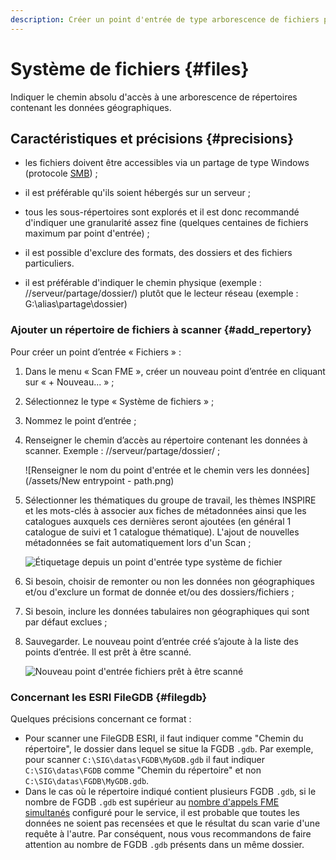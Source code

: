 ```yaml
---
description: Créer un point d'entrée de type arborescence de fichiers pour le Scan FME Isogeo
---
```


# Système de fichiers <i class="fa fa-folder-open"></i> {#files}

Indiquer le chemin absolu d'accès à une arborescence de répertoires contenant les données géographiques.

## Caractéristiques et précisions {#precisions}

* les fichiers doivent être accessibles via un partage de type Windows (protocole [SMB](https://fr.wikipedia.org/wiki/Server_Message_Block)) ;

* il est préférable qu'ils soient hébergés sur un serveur ;

* tous les sous-répertoires sont explorés et il est donc recommandé d'indiquer une granularité assez fine (quelques centaines de fichiers maximum par point d'entrée) ;

* il est possible d'exclure des formats, des dossiers et des fichiers particuliers.

* il est préférable d'indiquer le chemin physique (exemple : //serveur/partage/dossier/) plutôt que le lecteur réseau (exemple : G:\alias\partage\dossier)

### Ajouter un répertoire de fichiers à scanner {#add_repertory}

Pour créer un point d’entrée « Fichiers » :

1. Dans le menu « Scan FME », créer un nouveau point d’entrée en cliquant sur « + Nouveau... » ;
2. Sélectionnez le type « Système de fichiers » ;
3. Nommez le point d’entrée ;
4. Renseigner le chemin d’accès au répertoire contenant les données à scanner. Exemple : //serveur/partage/dossier/ ;

    ![Renseigner le nom du point d'entrée et le chemin vers les données](/assets/New entrypoint - path.png)

5. Sélectionner les thématiques du groupe de travail, les thèmes INSPIRE et les mots-clés à associer aux fiches de métadonnées ainsi que les catalogues auxquels ces dernières seront ajoutées (en général 1 catalogue de suivi et 1 catalogue thématique). L'ajout de nouvelles métadonnées se fait automatiquement lors d'un Scan ;

    ![Étiquetage depuis un point d'entrée type système de fichier](/assets/Entrypoint-metadata-association.png)

6. Si besoin, choisir de remonter ou non les données non géographiques et/ou d'exclure un format de donnée et/ou des dossiers/fichiers ;
7. Si besoin, inclure les données tabulaires non géographiques qui sont par défaut exclues ;
8. Sauvegarder. Le nouveau point d’entrée créé s’ajoute à la liste des points d’entrée. Il est prêt à être scanné.

    ![Nouveau point d'entrée fichiers prêt à être scanné](/assets/new_files_ready.png)

### Concernant les ESRI FileGDB {#filegdb}

Quelques précisions concernant ce format :

* Pour scanner une FileGDB ESRI, il faut indiquer comme "Chemin du répertoire", le dossier dans lequel se situe la FGDB `.gdb`. Par exemple, pour scanner `C:\SIG\datas\FGDB\MyGDB.gdb` il faut indiquer `C:\SIG\datas\FGDB` comme "Chemin du répertoire" et non `C:\SIG\datas\FGDB\MyGDB.gdb`.
* Dans le cas où le répertoire indiqué contient plusieurs FGDB `.gdb`, si le nombre de FGDB `.gdb` est supérieur au [nombre d'appels FME simultanés](/configuration/configuration.html#scan_concurrency) configuré pour le service, il est probable que toutes les données ne soient pas recensées et que le résultat du scan varie d'une requête à l'autre. Par conséquent, nous vous recommandons de faire attention au nombre de FGDB `.gdb` présents dans un même dossier.
